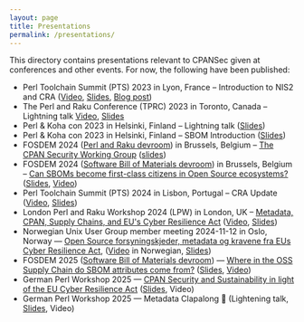 ```yaml
---
layout: page
title: Presentations
permalink: /presentations/
---
```


This directory contains presentations relevant to CPANSec given at conferences and other events. For now, the following have been published:

* Perl Toolchain Summit (PTS) 2023 in Lyon, France – Introduction to NIS2 and CRA ([Video](https://www.youtube.com/watch?v=7RjIh0b7fsI), [Slides](pts2023-nis2-cra-intro/), [Blog post](https://code.foo.no/2023/05/05/can-nis2-and-cra-save-open-source/))
* The Perl and Raku Conference (TPRC) 2023 in Toronto, Canada – Lightning talk [Video](https://www.youtube.com/watch?v=_lOiXFXZv3I), [Slides](tprc2023-cpan-sec-lightning-talk/)
* Perl & Koha con 2023 in Helsinki, Finland – Lightning talk ([Slides](perlkohacon-cpan-sec-lightning-talk/))
* Perl & Koha con 2023 in Helsinki, Finland – SBOM Introduction ([Slides](perlkohacon-cpan-sbom-talk/))
* FOSDEM 2024 ([Perl and Raku devroom](https://fosdem.org/2024/schedule/track/perl-raku/)) in Brussels, Belgium – [The CPAN Security Working Group](https://fosdem.org/2024/schedule/event/fosdem-2024-2395-the-cpan-security-working-group/) ([slides](fosdem2024-cpan-sec-talk/))
* FOSDEM 2024 ([Software Bill of Materials devroom](https://archive.fosdem.org/2024/schedule/track/software-bill-of-materials/)) in Brussels, Belgium – [Can SBOMs become first-class citizens in Open Source ecosystems?](https://archive.fosdem.org/2024/schedule/event/fosdem-2024-3358-can-sboms-become-first-class-citizens-in-open-source-ecosystems-/) ([Slides](fosdem2024-sbom-in-open-source-ecosystems-talk/), [Video](https://archive.fosdem.org/2024/schedule/event/fosdem-2024-3358-can-sboms-become-first-class-citizens-in-open-source-ecosystems-/))
* Perl Toolchain Summit (PTS) 2024 in Lisbon, Portugal – CRA Update ([Video](https://www.youtube.com/watch?v=TMkqKB03y4g), [Slides](pts2024-cra-update/))
* London Perl and Raku Workshop 2024 (LPW) in London, UK – [Metadata, CPAN, Supply Chains, and EU's Cyber Resilience Act](https://act.yapc.eu/lpw2024/talk/7915) ([Video](https://www.youtube.com/watch?v=QYcsH5ehkrg), [Slides](lpw2024-metadata-cpan-foss-cra/))
* Norwegian Unix User Group member meeting 2024-11-12 in Oslo, Norway — [Open Source forsyningskjeder, metadata og kravene fra EUs Cyber Resilience Act](https://www.nuug.no/aktiviteter/20241112-Open-Source-forsyningskjeder-metadata-og-kravene-fra-EUs-Cyber-Resilience-Act/), ([Video](https://www.youtube.com/live/31dkI0P7dkk?si=bjk67TUtFBTniQLH&t=17) in Norwegian, [Slides](nuug2024-metadata-foss-cra/))
* FOSDEM 2025 ([Software Bill of Materials devroom](https://fosdem.org/2025/schedule/track/sbom/)) — [Where in the OSS Supply Chain do SBOM attributes come from?](https://fosdem.org/2025/schedule/event/fosdem-2025-6483-where-in-the-oss-supply-chain-do-sbom-attributes-come-from-/) ([Slides](fosdem2025-where-do-sbom-attributes-come-from/), [Video](https://fosdem.org/2025/schedule/event/fosdem-2025-6483-where-in-the-oss-supply-chain-do-sbom-attributes-come-from-/))
* German Perl Workshop 2025 — [CPAN Security and Sustainability in light of the EU Cyber Resilience Act](https://act.yapc.eu/gpw2025/talk/7956) ([Slides](gpw2025-cpan-security-sustainability/), Video)
* German Perl Workshop 2025 — Metadata Clapalong 👏 (Lightening talk, [Slides](gpw2025-metadata-clapalong/), Video)
